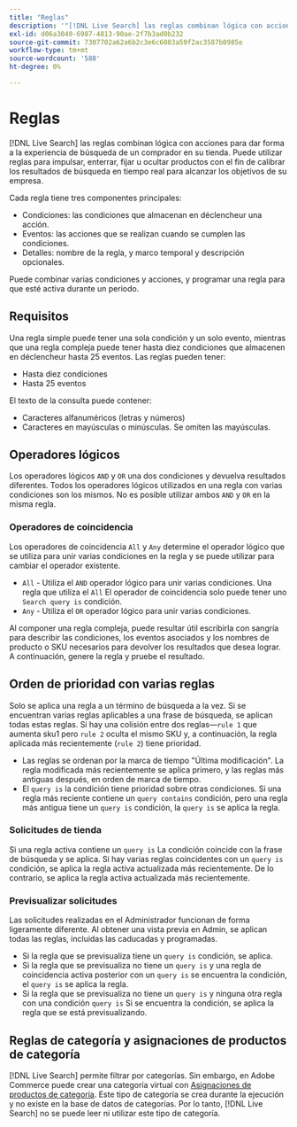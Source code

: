 ```yaml
---
title: "Reglas"
description: '"[!DNL Live Search] las reglas combinan lógica con acciones para dar forma a la experiencia de compra".'
exl-id: d06a3040-6987-4813-90ae-2f7b3ad0b232
source-git-commit: 7307702a62a6b2c3e6c6083a59f2ac3587b0985e
workflow-type: tm+mt
source-wordcount: '588'
ht-degree: 0%

---
```


# Reglas

[!DNL Live Search] las reglas combinan lógica con acciones para dar forma a la experiencia de búsqueda de un comprador en su tienda. Puede utilizar reglas para impulsar, enterrar, fijar u ocultar productos con el fin de calibrar los resultados de búsqueda en tiempo real para alcanzar los objetivos de su empresa.

Cada regla tiene tres componentes principales:

* Condiciones: las condiciones que almacenan en déclencheur una acción.
* Eventos: las acciones que se realizan cuando se cumplen las condiciones.
* Detalles: nombre de la regla, y marco temporal y descripción opcionales.

Puede combinar varias condiciones y acciones, y programar una regla para que esté activa durante un periodo.

## Requisitos

Una regla simple puede tener una sola condición y un solo evento, mientras que una regla compleja puede tener hasta diez condiciones que almacenen en déclencheur hasta 25 eventos.
Las reglas pueden tener:

* Hasta diez condiciones
* Hasta 25 eventos

El texto de la consulta puede contener:

* Caracteres alfanuméricos (letras y números)
* Caracteres en mayúsculas o minúsculas. Se omiten las mayúsculas.

## Operadores lógicos

Los operadores lógicos `AND` y `OR` una dos condiciones y devuelva resultados diferentes. Todos los operadores lógicos utilizados en una regla con varias condiciones son los mismos. No es posible utilizar ambos `AND` y `OR` en la misma regla.

### Operadores de coincidencia

Los operadores de coincidencia `All` y `Any` determine el operador lógico que se utiliza para unir varias condiciones en la regla y se puede utilizar para cambiar el operador existente.

* `All` - Utiliza el `AND` operador lógico para unir varias condiciones. Una regla que utiliza el `All` El operador de coincidencia solo puede tener uno `Search query is` condición.
* `Any` - Utiliza el `OR` operador lógico para unir varias condiciones.

Al componer una regla compleja, puede resultar útil escribirla con sangría para describir las condiciones, los eventos asociados y los nombres de producto o SKU necesarios para devolver los resultados que desea lograr. A continuación, genere la regla y pruebe el resultado.

## Orden de prioridad con varias reglas

Solo se aplica una regla a un término de búsqueda a la vez.
Si se encuentran varias reglas aplicables a una frase de búsqueda, se aplican todas estas reglas. Si hay una colisión entre dos reglas—`rule 1` que aumenta sku1 pero `rule 2` oculta el mismo SKU y, a continuación, la regla aplicada más recientemente (`rule 2`) tiene prioridad.

* Las reglas se ordenan por la marca de tiempo &quot;Última modificación&quot;. La regla modificada más recientemente se aplica primero, y las reglas más antiguas después, en orden de marca de tiempo.
* El `query is` la condición tiene prioridad sobre otras condiciones. Si una regla más reciente contiene un `query contains` condición, pero una regla más antigua tiene un `query is` condición, la `query is` se aplica la regla.

### Solicitudes de tienda

Si una regla activa contiene un `query is` La condición coincide con la frase de búsqueda y se aplica. Si hay varias reglas coincidentes con un `query is` condición, se aplica la regla activa actualizada más recientemente.
De lo contrario, se aplica la regla activa actualizada más recientemente.

### Previsualizar solicitudes

Las solicitudes realizadas en el Administrador funcionan de forma ligeramente diferente. Al obtener una vista previa en Admin, se aplican todas las reglas, incluidas las caducadas y programadas.

* Si la regla que se previsualiza tiene un `query is` condición, se aplica.
* Si la regla que se previsualiza no tiene un `query is` y una regla de coincidencia activa posterior con un `query is` se encuentra la condición, el `query is` se aplica la regla.
* Si la regla que se previsualiza no tiene un `query is` y ninguna otra regla con una condición `query is` Si se encuentra la condición, se aplica la regla que se está previsualizando.

## Reglas de categoría y asignaciones de productos de categoría

[!DNL Live Search] permite filtrar por categorías.
Sin embargo, en Adobe Commerce puede crear una categoría virtual con [Asignaciones de productos de categoría](https://experienceleague.adobe.com/docs/commerce-admin/catalog/categories/products-in-category/categories-product-assignments.html). Este tipo de categoría se crea durante la ejecución y no existe en la base de datos de categorías. Por lo tanto, [!DNL Live Search] no se puede leer ni utilizar este tipo de categoría.
